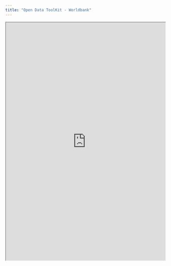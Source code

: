 ```yaml
---
title: "Open Data ToolKit - Worldbank"
---
```



<iframe height="750" width="100%" src="https://ewelton.github.io/ktest/wiki.html#Open%20Data%20ToolKit%20-%20Worldbank"></iframe>

